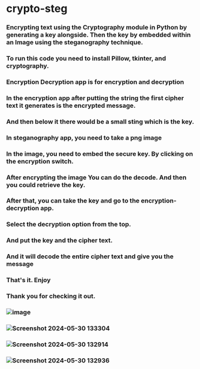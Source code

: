 # crypto-steg
### Encrypting text using the Cryptography module in Python by generating a key alongside. Then the key by embedded within an Image using the steganography technique.
### To run this code you need to install Pillow, tkinter, and cryptography. 

### Encryption Decryption app is for encryption and decryption
### In the encryption app after putting the string the first cipher text it generates is the encrypted message.
### And then below it there would be a small sting which is the key.
### In steganography app, you need to take a png image
### In the image, you need to embed the secure key. By clicking on the encryption switch.
### After encrypting the image You can do the decode. And then you could retrieve the key.
### After that, you can take the key and go to the encryption-decryption app.
### Select the decryption option from the top. 
### And put the key and the cipher text.
### And it will decode the entire cipher text and give you the message
### That's it. Enjoy
### Thank you for checking it out.

### ![image](https://github.com/SiddhantDas18/crypto-steg/assets/66473233/95744d36-cb4d-469c-b985-90401ca15297)


### ![Screenshot 2024-05-30 133304](https://github.com/SiddhantDas18/crypto-steg/assets/66473233/cb41984c-cb79-4559-a70f-f4be9431aef4)
### ![Screenshot 2024-05-30 132914](https://github.com/SiddhantDas18/crypto-steg/assets/66473233/52f72d50-7c2a-4b3a-b0d2-3019d9f0469f)
### ![Screenshot 2024-05-30 132936](https://github.com/SiddhantDas18/crypto-steg/assets/66473233/0d2d8453-9320-45f7-ae00-4acbc7a5c522)

